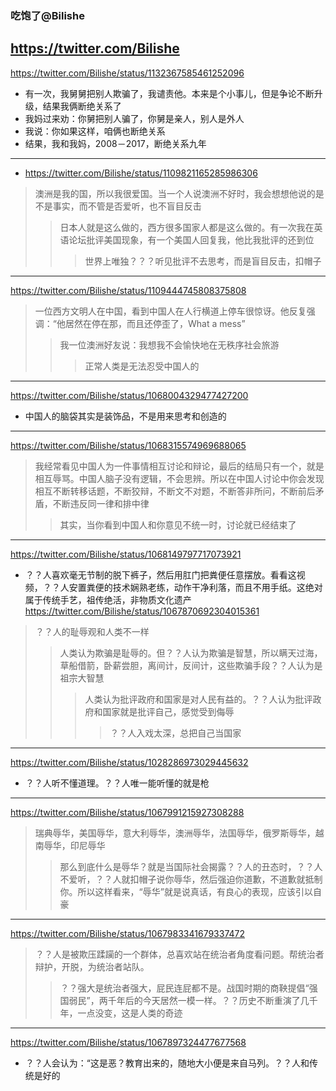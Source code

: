 ### 吃饱了@Bilishe
https://twitter.com/Bilishe
---
https://twitter.com/Bilishe/status/1132367585461252096
- 有一次，我舅舅把别人欺骗了，我谴责他。本来是个小事儿，但是争论不断升级，结果我俩断绝关系了
- 我妈过来劝：你舅把别人骗了，你舅是亲人，别人是外人
- 我说：你如果这样，咱俩也断绝关系
- 结果，我和我妈，2008－2017，断绝关系九年
---
- https://twitter.com/Bilishe/status/1109821165285986306
>澳洲是我的国，所以我很爱国。当一个人说澳洲不好时，我会想想他说的是不是事实，而不管是否爱听，也不盲目反击
>>日本人就是这么做的，西方很多国家人都是这么做的。有一次我在英语论坛批评美国现象，有一个美国人回复我，他比我批评的还到位
>>>世界上唯独？？？听见批评不去思考，而是盲目反击，扣帽子
---
https://twitter.com/Bilishe/status/1109444745808375808
>一位西方文明人在中国，看到中国人在人行横道上停车很惊讶。他反复强调：“他居然在停在那，而且还停歪了，What a mess”
>>我一位澳洲好友说：我想我不会愉快地在无秩序社会旅游
>>>正常人类是无法忍受中国人的
---
https://twitter.com/Bilishe/status/1068004329477427200
- 中国人的脑袋其实是装饰品，不是用来思考和创造的
---
https://twitter.com/Bilishe/status/1068315574969688065
>我经常看见中国人为一件事情相互讨论和辩论，最后的结局只有一个，就是相互辱骂。中国人脑子没有逻辑，不会思辨。所以在中国人讨论中你会发现相互不断转移话题，不断狡辩，不断文不对题，不断答非所问，不断前后矛盾，不断违反同一律和排中律
>>其实，当你看到中国人和你意见不统一时，讨论就已经结束了
---
https://twitter.com/Bilishe/status/1068149797717073921
- ？？人喜欢毫无节制的脱下裤子，然后用肛门把粪便任意摆放。看看这视频，？？人安置粪便的技术娴熟老练，动作干净利落，而且不用手纸。这绝对属于传统手艺，祖传绝活，非物质文化遗产
https://twitter.com/Bilishe/status/1067870692304015361
>？？人的耻辱观和人类不一样
>>人类认为欺骗是耻辱的。但？？人认为欺骗是智慧，所以瞒天过海，草船借箭，卧薪尝胆，离间计，反间计，这些欺骗手段？？人认为是祖宗大智慧
>>>人类认为批评政府和国家是对人民有益的。？？人认为批评政府和国家就是批评自己，感觉受到侮辱
>>>>？？人入戏太深，总把自己当国家
---
https://twitter.com/Bilishe/status/1028286973029445632
- ？？人听不懂道理。？？人唯一能听懂的就是枪
---
https://twitter.com/Bilishe/status/1067991215927308288
>瑞典辱华，美国辱华，意大利辱华，澳洲辱华，法国辱华，俄罗斯辱华，越南辱华，印尼辱华
>>那么到底什么是辱华？就是当国际社会揭露？？人的丑态时，？？人不爱听，？？人就扣帽子说你辱华，然后强迫你道歉，不道歉就抵制你。所以这样看来，“辱华”就是说真话，有良心的表现，应该引以自豪
---
https://twitter.com/Bilishe/status/1067983341679337472
>？？人是被欺压蹂躏的一个群体，总喜欢站在统治者角度看问题。帮统治者辩护，开脱，为统治者站队。
>>？？强大是统治者强大，屁民连屁都不是。战国时期的商鞅提倡“强国弱民”，两千年后的今天居然一模一样。？？历史不断重演了几千年，一点没变，这是人类的奇迹
---
https://twitter.com/Bilishe/status/1067897324477677568
- ？？人会认为：“这是恶？教育出来的，随地大小便是来自马列。？？人和传统是好的